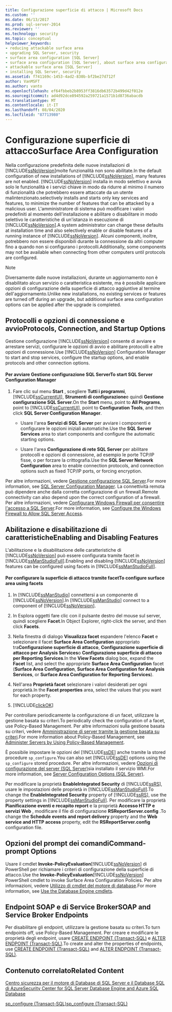 ```yaml
---
title: Configurazione superficie di attacco | Microsoft Docs
ms.custom: ''
ms.date: 06/13/2017
ms.prod: sql-server-2014
ms.reviewer: ''
ms.technology: security
ms.topic: conceptual
helpviewer_keywords:
- reducing attackable surface area
- upgrading SQL Server, security
- surface area configuration [SQL Server]
- surface area configuration [SQL Server], about surface area configuration
- attackable surface area [SQL Server]
- installing SQL Server, security
ms.assetid: f741169c-1453-4ad2-830b-bf2be27d712f
author: VanMSFT
ms.author: vanto
ms.openlocfilehash: ef64fbbeb2b8953ff3816db63572b499d42f012e
ms.sourcegitcommit: ad4d92dce894592a259721a1571b1d8736abacdb
ms.translationtype: MT
ms.contentlocale: it-IT
ms.lasthandoff: 08/04/2020
ms.locfileid: "87713980"
---
```

# <a name="surface-area-configuration"></a><span data-ttu-id="09dde-102">Configurazione superficie di attacco</span><span class="sxs-lookup"><span data-stu-id="09dde-102">Surface Area Configuration</span></span>
  <span data-ttu-id="09dde-103">Nella configurazione predefinita delle nuove installazioni di [!INCLUDE[ssNoVersion](../../includes/ssnoversion-md.md)]molte funzionalità non sono abilitate.</span><span class="sxs-lookup"><span data-stu-id="09dde-103">In the default configuration of new installations of [!INCLUDE[ssNoVersion](../../includes/ssnoversion-md.md)], many features are not enabled.</span></span> [!INCLUDE[ssNoVersion](../../includes/ssnoversion-md.md)] <span data-ttu-id="09dde-104">installa in modo selettivo e avvia solo le funzionalità e i servizi chiave in modo da ridurre al minimo il numero di funzionalità che potrebbero essere attaccate da un utente malintenzionato.</span><span class="sxs-lookup"><span data-stu-id="09dde-104">selectively installs and starts only key services and features, to minimize the number of features that can be attacked by a malicious user.</span></span> <span data-ttu-id="09dde-105">L'amministratore di sistema può modificare i valori predefiniti al momento dell'installazione e abilitare o disabilitare in modo selettivo le caratteristiche di un'istanza in esecuzione di [!INCLUDE[ssNoVersion](../../includes/ssnoversion-md.md)].</span><span class="sxs-lookup"><span data-stu-id="09dde-105">A system administrator can change these defaults at installation time and also selectively enable or disable features of a running instance of [!INCLUDE[ssNoVersion](../../includes/ssnoversion-md.md)].</span></span> <span data-ttu-id="09dde-106">Alcuni componenti, inoltre, potrebbero non essere disponibili durante la connessione da altri computer fino a quando non si configurano i protocolli.</span><span class="sxs-lookup"><span data-stu-id="09dde-106">Additionally, some components may not be available when connecting from other computers until protocols are configured.</span></span>  
  
> [!NOTE]  
>  <span data-ttu-id="09dde-107">Diversamente dalle nuove installazioni, durante un aggiornamento non è disabilitato alcun servizio o caratteristica esistente, ma è possibile applicare opzioni di configurazione della superficie di attacco aggiuntive al termine dell'aggiornamento.</span><span class="sxs-lookup"><span data-stu-id="09dde-107">Unlike new installations, no existing services or features are turned off during an upgrade, but additional surface area configuration options can be applied after the upgrade is completed.</span></span>  
  
## <a name="protocols-connection-and-startup-options"></a><span data-ttu-id="09dde-108">Protocolli e opzioni di connessione e avvio</span><span class="sxs-lookup"><span data-stu-id="09dde-108">Protocols, Connection, and Startup Options</span></span>  
 <span data-ttu-id="09dde-109">Gestione configurazione [!INCLUDE[ssNoVersion](../../includes/ssnoversion-md.md)] consente di avviare e arrestare servizi, configurare le opzioni di avvio e abilitare protocolli e altre opzioni di connessione.</span><span class="sxs-lookup"><span data-stu-id="09dde-109">Use [!INCLUDE[ssNoVersion](../../includes/ssnoversion-md.md)] Configuration Manager to start and stop services, configure the startup options, and enable protocols and other connection options.</span></span>  
  
#### <a name="to-start-sql-server-configuration-manager"></a><span data-ttu-id="09dde-110">Per avviare Gestione configurazione SQL Server</span><span class="sxs-lookup"><span data-stu-id="09dde-110">To start SQL Server Configuration Manager</span></span>  
  
1.  <span data-ttu-id="09dde-111">Fare clic sul menu **Start** , scegliere **Tutti i programmi**, [!INCLUDE[ssCurrentUI](../../includes/sscurrentui-md.md)], **Strumenti di configurazione**e quindi **Gestione configurazione SQL Server**.</span><span class="sxs-lookup"><span data-stu-id="09dde-111">On the **Start** menu, point to **All Programs**, point to [!INCLUDE[ssCurrentUI](../../includes/sscurrentui-md.md)], point to **Configuration Tools**, and then click **SQL Server Configuration Manager**.</span></span>  
  
    -   <span data-ttu-id="09dde-112">Usare l'area **Servizi di SQL Server** per avviare i componenti e configurare le opzioni iniziali automatiche.</span><span class="sxs-lookup"><span data-stu-id="09dde-112">Use the **SQL Server Services** area to start components and configure the automatic starting options.</span></span>  
  
    -   <span data-ttu-id="09dde-113">Usare l'area **Configurazione di rete SQL Server** per abilitare protocolli e opzioni di connessione, ad esempio le porte TCP/IP fisse, o per forzare la crittografia.</span><span class="sxs-lookup"><span data-stu-id="09dde-113">Use the **SQL Server Network Configuration** area to enable connection protocols, and connection options such as fixed TCP/IP ports, or forcing encryption.</span></span>  
  
 <span data-ttu-id="09dde-114">Per altre informazioni, vedere [Gestione configurazione SQL Server](../sql-server-configuration-manager.md).</span><span class="sxs-lookup"><span data-stu-id="09dde-114">For more information, see [SQL Server Configuration Manager](../sql-server-configuration-manager.md).</span></span> <span data-ttu-id="09dde-115">La connettività remota può dipendere anche dalla corretta configurazione di un firewall.</span><span class="sxs-lookup"><span data-stu-id="09dde-115">Remote connectivity can also depend upon the correct configuration of a firewall.</span></span> <span data-ttu-id="09dde-116">Per altre informazioni, vedere [Configurare Windows Firewall per consentire l'accesso a SQL Server](../../sql-server/install/configure-the-windows-firewall-to-allow-sql-server-access.md).</span><span class="sxs-lookup"><span data-stu-id="09dde-116">For more information, see [Configure the Windows Firewall to Allow SQL Server Access](../../sql-server/install/configure-the-windows-firewall-to-allow-sql-server-access.md).</span></span>  
  
## <a name="enabling-and-disabling-features"></a><span data-ttu-id="09dde-117">Abilitazione e disabilitazione di caratteristiche</span><span class="sxs-lookup"><span data-stu-id="09dde-117">Enabling and Disabling Features</span></span>  
 <span data-ttu-id="09dde-118">L'abilitazione e la disabilitazione delle caratteristiche di [!INCLUDE[ssNoVersion](../../includes/ssnoversion-md.md)] può essere configurata tramite facet in [!INCLUDE[ssManStudioFull](../../includes/ssmanstudiofull-md.md)].</span><span class="sxs-lookup"><span data-stu-id="09dde-118">Enabling and disabling [!INCLUDE[ssNoVersion](../../includes/ssnoversion-md.md)] features can be configured using facets in [!INCLUDE[ssManStudioFull](../../includes/ssmanstudiofull-md.md)].</span></span>  
  
#### <a name="to-configure-surface-area-using-facets"></a><span data-ttu-id="09dde-119">Per configurare la superficie di attacco tramite facet</span><span class="sxs-lookup"><span data-stu-id="09dde-119">To configure surface area using facets</span></span>  
  
1.  <span data-ttu-id="09dde-120">In [!INCLUDE[ssManStudio](../../includes/ssmanstudio-md.md)] connettersi a un componente di [!INCLUDE[ssNoVersion](../../includes/ssnoversion-md.md)].</span><span class="sxs-lookup"><span data-stu-id="09dde-120">In [!INCLUDE[ssManStudio](../../includes/ssmanstudio-md.md)] connect to a component of [!INCLUDE[ssNoVersion](../../includes/ssnoversion-md.md)].</span></span>  
  
2.  <span data-ttu-id="09dde-121">In Esplora oggetti fare clic con il pulsante destro del mouse sul server, quindi scegliere **Facet**.</span><span class="sxs-lookup"><span data-stu-id="09dde-121">In Object Explorer, right-click the server, and then click **Facets**.</span></span>  
  
3.  <span data-ttu-id="09dde-122">Nella finestra di dialogo **Visualizza facet** espandere l'elenco **Facet** e selezionare il facet **Surface Area Configuration** appropriato tra**Configurazione superficie di attacco**, **Configurazione superficie di attacco per Analysis Services**o **Configurazione superficie di attacco per Reporting Services**.</span><span class="sxs-lookup"><span data-stu-id="09dde-122">In the **View Facets** dialog box, expand the **Facet** list, and select the appropriate **Surface Area Configuration** facet (**Surface Area Configuration**, **Surface Area Configuration for Analysis Services**, or **Surface Area Configuration for Reporting Services**).</span></span>  
  
4.  <span data-ttu-id="09dde-123">Nell'area **Proprietà facet** selezionare i valori desiderati per ogni proprietà.</span><span class="sxs-lookup"><span data-stu-id="09dde-123">In the **Facet properties** area, select the values that you want for each property.</span></span>  
  
5.  [!INCLUDE[clickOK](../../includes/clickok-md.md)]  
  
 <span data-ttu-id="09dde-124">Per controllare periodicamente la configurazione di un facet, utilizzare la gestione basata su criteri.</span><span class="sxs-lookup"><span data-stu-id="09dde-124">To periodically check the configuration of a facet, use Policy-Based Management.</span></span> <span data-ttu-id="09dde-125">Per altre informazioni sulla gestione basata su criteri, vedere [Amministrazione di server tramite la gestione basata su criteri](../policy-based-management/administer-servers-by-using-policy-based-management.md).</span><span class="sxs-lookup"><span data-stu-id="09dde-125">For more information about Policy-Based Management, see [Administer Servers by Using Policy-Based Management](../policy-based-management/administer-servers-by-using-policy-based-management.md).</span></span>  
  
 <span data-ttu-id="09dde-126">È possibile impostare le opzioni del [!INCLUDE[ssDE](../../includes/ssde-md.md)] anche tramite la stored procedure `sp_configure`.</span><span class="sxs-lookup"><span data-stu-id="09dde-126">You can also set [!INCLUDE[ssDE](../../includes/ssde-md.md)] options using the `sp_configure` stored procedure.</span></span> <span data-ttu-id="09dde-127">Per altre informazioni, vedere [Opzioni di configurazione del server &#40;SQL Server&#41;](../../database-engine/configure-windows/server-configuration-options-sql-server.md)sia installato il servizio WMI.</span><span class="sxs-lookup"><span data-stu-id="09dde-127">For more information, see [Server Configuration Options &#40;SQL Server&#41;](../../database-engine/configure-windows/server-configuration-options-sql-server.md).</span></span>  
  
 <span data-ttu-id="09dde-128">Per modificare la proprietà **EnableIntegrated Security** di [!INCLUDE[ssRS](../../includes/ssrs.md)], usare le impostazioni delle proprietà in [!INCLUDE[ssManStudioFull](../../includes/ssmanstudiofull-md.md)].</span><span class="sxs-lookup"><span data-stu-id="09dde-128">To change the **EnableIntegrated Security** property of [!INCLUDE[ssRS](../../includes/ssrs.md)], use the property settings in [!INCLUDE[ssManStudioFull](../../includes/ssmanstudiofull-md.md)].</span></span> <span data-ttu-id="09dde-129">Per modificare la proprietà **Pianificazione eventi e recapito report** e la proprietà **Accesso HTTP e servizi Web** , modificare il file di configurazione **RSReportServer.config** .</span><span class="sxs-lookup"><span data-stu-id="09dde-129">To change the **Schedule events and report delivery** property and the **Web service and HTTP access** property, edit the **RSReportServer.config** configuration file.</span></span>  
  
## <a name="command-prompt-options"></a><span data-ttu-id="09dde-130">Opzioni del prompt dei comandi</span><span class="sxs-lookup"><span data-stu-id="09dde-130">Command-prompt Options</span></span>  
 <span data-ttu-id="09dde-131">Usare il cmdlet **Invoke-PolicyEvaluation**[!INCLUDE[ssNoVersion](../../includes/ssnoversion-md.md)] di PowerShell per richiamare i criteri di configurazione della superficie di attacco.</span><span class="sxs-lookup"><span data-stu-id="09dde-131">Use the **Invoke-PolicyEvaluation**[!INCLUDE[ssNoVersion](../../includes/ssnoversion-md.md)] PowerShell cmdlet to invoke Surface Area Configuration Policies.</span></span> <span data-ttu-id="09dde-132">Per altre informazioni, vedere [Utilizzo di cmdlet del motore di database](../../database-engine/use-the-database-engine-cmdlets.md).</span><span class="sxs-lookup"><span data-stu-id="09dde-132">For more information, see [Use the Database Engine cmdlets](../../database-engine/use-the-database-engine-cmdlets.md).</span></span>  
  
## <a name="soap-and-service-broker-endpoints"></a><span data-ttu-id="09dde-133">Endpoint SOAP e di Service Broker</span><span class="sxs-lookup"><span data-stu-id="09dde-133">SOAP and Service Broker Endpoints</span></span>  
 <span data-ttu-id="09dde-134">Per disabilitare gli endpoint, utilizzare la gestione basata su criteri.</span><span class="sxs-lookup"><span data-stu-id="09dde-134">To turn endpoints off, use Policy-Based Management.</span></span> <span data-ttu-id="09dde-135">Per creare e modificare le proprietà degli endpoint, usare [CREATE ENDPOINT &#40;Transact-SQL&#41;](/sql/t-sql/statements/create-endpoint-transact-sql) e [ALTER ENDPOINT &#40;Transact-SQL&#41;](/sql/t-sql/statements/alter-endpoint-transact-sql).</span><span class="sxs-lookup"><span data-stu-id="09dde-135">To create and alter the properties of endpoints, use [CREATE ENDPOINT &#40;Transact-SQL&#41;](/sql/t-sql/statements/create-endpoint-transact-sql) and [ALTER ENDPOINT &#40;Transact-SQL&#41;](/sql/t-sql/statements/alter-endpoint-transact-sql).</span></span>  
  
## <a name="related-content"></a><span data-ttu-id="09dde-136">Contenuto correlato</span><span class="sxs-lookup"><span data-stu-id="09dde-136">Related Content</span></span>  
 [<span data-ttu-id="09dde-137">Centro sicurezza per il motore di Database di SQL Server e il Database SQL di Azure</span><span class="sxs-lookup"><span data-stu-id="09dde-137">Security Center for SQL Server Database Engine and Azure SQL Database</span></span>](security-center-for-sql-server-database-engine-and-azure-sql-database.md)  
  
 [<span data-ttu-id="09dde-138">sp_configure &#40;Transact-SQL&#41;</span><span class="sxs-lookup"><span data-stu-id="09dde-138">sp_configure &#40;Transact-SQL&#41;</span></span>](/sql/relational-databases/system-stored-procedures/sp-configure-transact-sql)  
  
  
